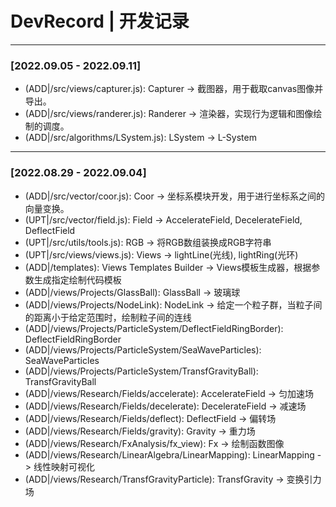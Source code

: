 # DevRecord | 开发记录

--------------------------------------------------
### [2022.09.05 - 2022.09.11]
* (ADD|/src/views/capturer.js): Capturer -> 截图器，用于截取canvas图像并导出。
* (ADD|/src/views/randerer.js): Randerer -> 渲染器，实现行为逻辑和图像绘制的调度。
* (ADD|/src/algorithms/LSystem.js): LSystem -> L-System

--------------------------------------------------
### [2022.08.29 - 2022.09.04]
* (ADD|/src/vector/coor.js): Coor -> 坐标系模块开发，用于进行坐标系之间的向量变换。
* (UPT|/src/vector/field.js): Field -> AccelerateField, DecelerateField, DeflectField
* (UPT|/src/utils/tools.js): RGB -> 将RGB数组装换成RGB字符串
* (UPT|/src/views/views.js): Views -> lightLine(光线), lightRing(光环)
* (ADD|/templates): Views Templates Builder -> Views模板生成器，根据参数生成指定绘制代码模板
* (ADD|/views/Projects/GlassBall): GlassBall -> 玻璃球
* (ADD|/views/Projects/NodeLink): NodeLink -> 给定一个粒子群，当粒子间的距离小于给定范围时，绘制粒子间的连线
* (ADD|/views/Projects/ParticleSystem/DeflectFieldRingBorder): DeflectFieldRingBorder
* (ADD|/views/Projects/ParticleSystem/SeaWaveParticles): SeaWaveParticles
* (ADD|/views/Projects/ParticleSystem/TransfGravityBall): TransfGravityBall
* (ADD|/views/Research/Fields/accelerate): AccelerateField -> 匀加速场
* (ADD|/views/Research/Fields/decelerate): DecelerateField -> 减速场
* (ADD|/views/Research/Fields/deflect): DeflectField -> 偏转场
* (ADD|/views/Research/Fields/gravity): Gravity -> 重力场
* (ADD|/views/Research/FxAnalysis/fx_view): Fx -> 绘制函数图像
* (ADD|/views/Research/LinearAlgebra/LinearMapping): LinearMapping -> 线性映射可视化
* (ADD|/views/Research/TransfGravityParticle): TransfGravity -> 变换引力场


